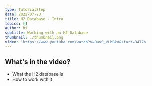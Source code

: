 ```yaml
---
type: TutorialStep
date: 2022-07-23
title: H2 Database - Intro
topics: []
author: hs
subtitle: Working with an H2 Database
thumbnail: ./thumbnail.png
video: 'https://www.youtube.com/watch?v=QuvS_VLbGko&start=3477s'
---
```


## What's in the video?

* What the H2 database is
* How to work with it
